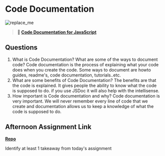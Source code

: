 # Code Documentation

![replace_me](https://codeworks.blob.core.windows.net/public/assets/img/illustrations/placeholder.svg)

> **📖 [Code Documentation for JavaScript](https://codeworksacademy.com/fs-student-guide/resources/wk7/02-JSDocs)**

## Questions

1. What is Code Documentation? What are some of the ways to document code?
Code documentation is the process of explaining what your code does when you create the code. Some ways to document are howto guides, readme's, code documentation, tutorials..etc. 
2. What are some benefits of Code Documentation?
The benefits are that the code is explained. It gives people the ability to know what the code is supposed to do. if you use JSDoc it will also help with the intellisense.
3. How important is Code documentation and why?
Code documentation is very important. We will never remember every line of code that we create and documentation allows us to keep a knowledge of what the code is supposed to do. 
## Afternoon Assignment Link

**[Repo](https://github.com/BDVassar/<ASSIGNMENT_REPO>)**

Identify at least 1 takeaway from today's assignment
